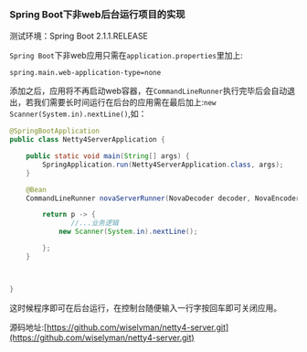 ### Spring Boot下非web后台运行项目的实现

测试环境：Spring Boot 2.1.1.RELEASE

`Spring Boot`下非web应用只需在`application.properties`里加上:

``` properties
spring.main.web-application-type=none
```

添加之后，应用将不再启动web容器，在`CommandLineRunner`执行完毕后会自动退出，若我们需要长时间运行在后台的应用需在最后加上:`new Scanner(System.in).nextLine()`,如：

``` java
@SpringBootApplication
public class Netty4ServerApplication {

	public static void main(String[] args) {
		SpringApplication.run(Netty4ServerApplication.class, args);
	}

	@Bean
	CommandLineRunner novaServerRunner(NovaDecoder decoder, NovaEncoder encoder){

		return p -> {
               //...业务逻辑
			new Scanner(System.in).nextLine(); 

		};
	}



}

```

这时候程序即可在后台运行，在控制台随便输入一行字按回车即可关闭应用。

源码地址:[https://github.com/wiselyman/netty4-server.git](https://github.com/wiselyman/netty4-server.git)